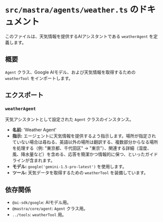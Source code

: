 # `src/mastra/agents/weather.ts` のドキュメント

このファイルは、天気情報を提供するAIアシスタントである `weatherAgent` を定義します。

## 概要

`Agent` クラス、Google AIモデル、および天気情報を取得するための `weatherTool` をインポートします。

## エクスポート

### `weatherAgent`

天気アシスタントとして設定された `Agent` クラスのインスタンス。

- **名前:** 'Weather Agent'
- **指示:** エージェントに天気情報を提供するよう指示します。場所が指定されていない場合は尋ねる、英語以外の場所は翻訳する、複数部分からなる場所を処理する（例: "東京都、千代田区" -> "東京"）、関連する詳細（湿度、風、降水量など）を含める、応答を簡潔かつ情報的に保つ、といったガイドラインが含まれます。
- **モデル:** `google('gemini-1.5-pro-latest')` を使用します。
- **ツール:** 天気データを取得するための `weatherTool` を装備しています。

## 依存関係

- `@ai-sdk/google`: AIモデル用。
- `@mastra/core/agent`: `Agent` クラス用。
- `../tools`: `weatherTool` 用。
